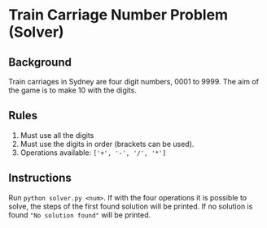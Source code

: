 # Train Carriage Number Problem (Solver)

## Background
Train carriages in Sydney are four digit numbers, 0001 to 9999.
The aim of the game is to make 10 with the digits.

## Rules
1. Must use all the digits
2. Must use the digits in order (brackets can be used).
3. Operations available: `['+', '-', '/', '*']`

## Instructions
Run `python solver.py <num>`.
If with the four operations it is possible to solve, the steps of the first found solution will be printed.
If no solution is found `"No solution found"` will be printed. 

